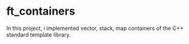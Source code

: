 # ft_containers

In this project, i implemented vector, stack, map containers of the C++ standard
template library.
